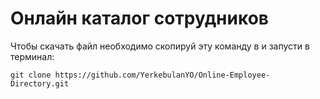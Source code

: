 # Онлайн каталог сотрудников

Чтобы скачать файл необходимо скопируй эту команду в и запусти в терминал:

``` git clone https://github.com/YerkebulanYO/Online-Employee-Directory.git ```
